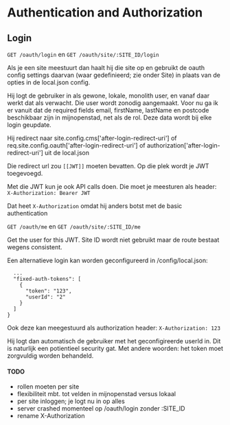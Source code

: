 # Authentication and Authorization

## Login

```GET /oauth/login```
en 
```GET /oauth/site/:SITE_ID/login```

Als je een site meestuurt dan haalt hij die site op en gebruikt de oauth config settings daarvan (waar gedefinieerd; zie onder Site) in plaats van de opties in de local.json config.

Hij logt de gebruiker in als gewone, lokale, monolith user, en vanaf daar werkt dat als verwacht. Die user wordt zonodig aangemaakt.
Voor nu ga ik er vanuit dat de required fields email, firstName, lastName en postcode beschikbaar zijn in mijnopenstad, net als de rol. Deze data wordt bij elke login geupdate.

Hij redirect naar site.config.cms['after-login-redirect-uri'] of req.site.config.oauth['after-login-redirect-uri'] of authorization['after-login-redirect-uri'] uit de local.json

Die redirect url zou `[[JWT]]` moeten bevatten. Op die plek wordt je JWT toegevoegd.

Met die JWT kun je ook API calls doen. Die moet je meesturen als header:
```X-Authorization: Bearer JWT```

Dat heet `X-Authorization` omdat hij anders botst met de basic authentication

```GET /oauth/me```
en 
```GET /oauth/site/:SITE_ID/me```

Get the user for this JWT. Site ID wordt niet gebruikt maar de route bestaat wegens consistent.

Een alternatieve login kan worden geconfigureerd in /config/local.json:
```"authorization": {
  ...
  "fixed-auth-tokens": [
    {
      "token": "123",
      "userId": "2"
    }
  ]
}
```

Ook deze kan meegestuurd als authorization header:
```X-Authorization: 123```

Hij logt dan automatisch de gebruiker met het geconfigireerde userId in. Dit is naturlijk een potientieel security gat. Met andere woorden: het token moet zorgvuldig worden behandeld.



#### TODO
- rollen moeten per site
- flexibiliteit mbt. tot velden in mijnopenstad versus lokaal
- per site inloggen; je logt nu in op alles
- server crashed momenteel op /oauth/login zonder :SITE_ID
- rename X-Authorization
